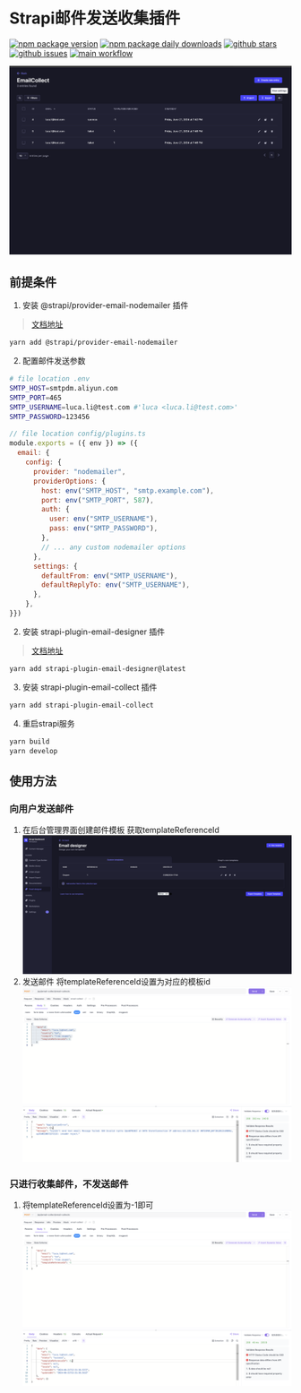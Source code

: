 # Strapi邮件发送收集插件

[![npm package version](https://badgen.net/npm/v/strapi-plugin-email-collect)](https://npmjs.com/package/strapi-plugin-email-collect)
[![npm package daily downloads](https://badgen.net/npm/dm/strapi-plugin-email-collect)](https://npmjs.com/package/strapi-plugin-email-collect)
[![github stars](https://badgen.net/github/stars/wizbii/strapi-plugin-email-collect)](https://gitHub.com/Liar0320/strapi-plugin-email-collect)
[![github issues](https://img.shields.io/github/issues/wizbii/strapi-plugin-email-collect.svg)](https://gitHub.com/Liar0320/strapi-plugin-email-collect/issues/)
[![main workflow](https://gitHub.com/Liar0320/strapi-plugin-email-collect/actions/workflows/main.yml/badge.svg)](https://gitHub.com/Liar0320/strapi-plugin-email-collect/actions)


![收集邮件列表](docs/collect-email-dashboard.png)

## 前提条件
1. 安装 @strapi/provider-email-nodemailer 插件
> [文档地址](https://market.strapi.io/providers/@strapi-provider-email-nodemailer)
```bash
yarn add @strapi/provider-email-nodemailer
```

2. 配置邮件发送参数
```bash
# file location .env
SMTP_HOST=smtpdm.aliyun.com
SMTP_PORT=465
SMTP_USERNAME=luca.li@test.com #'luca <luca.li@test.com>'
SMTP_PASSWORD=123456
```
```js
// file location config/plugins.ts
module.exports = ({ env }) => ({
  email: {
    config: {
      provider: "nodemailer",
      providerOptions: {
        host: env("SMTP_HOST", "smtp.example.com"),
        port: env("SMTP_PORT", 587),
        auth: {
          user: env("SMTP_USERNAME"),
          pass: env("SMTP_PASSWORD"),
        },
        // ... any custom nodemailer options
      },
      settings: {
        defaultFrom: env("SMTP_USERNAME"),
        defaultReplyTo: env("SMTP_USERNAME"),
      },
    },
}})
```

2. 安装 strapi-plugin-email-designer 插件
> [文档地址](https://market.strapi.io/plugins/strapi-plugin-email-designer)
```bash
yarn add strapi-plugin-email-designer@latest
```

3. 安装 strapi-plugin-email-collect 插件
```bash
yarn add strapi-plugin-email-collect
```

4. 重启strapi服务
```bash
yarn build
yarn develop
```

## 使用方法

### 向用户发送邮件
1. 在后台管理界面创建邮件模板
获取templateReferenceId
![邮件模版](docs/create-tpl.png)
2. 发送邮件
将templateReferenceId设置为对应的模板id
![发送邮件](docs/send-email.png)

### 只进行收集邮件，不发送邮件
1. 将templateReferenceId设置为-1即可
![收集邮件](docs/collect-email.png)